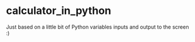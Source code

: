 # calculator_in_python
Just based on a little bit of Python variables inputs and output to the screen :)
